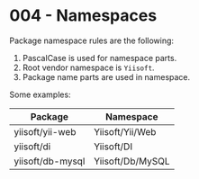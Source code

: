 # 004 - Namespaces

Package namespace rules are the following:

1. PascalCase is used for namespace parts.
2. Root vendor namespace is `Yiisoft`.
3. Package name parts are used in namespace.


Some examples:

| Package          | Namespace
|------------------|-----------------
| yiisoft/yii-web  | Yiisoft/Yii/Web
| yiisoft/di       | Yiisoft/DI
| yiisoft/db-mysql | Yiisoft/Db/MySQL
